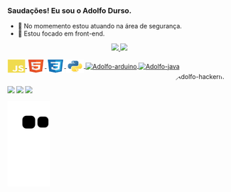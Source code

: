 ### Saudações! Eu sou o Adolfo Durso. 

- 🔭 No momemento estou atuando na área de segurança.
- 🌱 Estou focado em front-end.


<div align="center">
  <a href="https://github.com/Adolfo-Durso">
  <img height="130em" src="https://github-readme-stats.vercel.app/api?username=Adolfo-Durso&show_icons=true&theme=dark&include_all_commits=true&count_private=true"/>
  <img height="130em" src="https://github-readme-stats.vercel.app/api/top-langs/?username=Adolfo-Durso&layout=compact&langs_count=7&theme=dark"/>
</div>
  
<div style="display: inline_block"><br>
  <img align="center" alt="Adolfo-Js" height="30" width="40" src="https://raw.githubusercontent.com/devicons/devicon/master/icons/javascript/javascript-plain.svg">
  <img align="center" alt="Adolfo-HTML" height="30" width="40" src="https://raw.githubusercontent.com/devicons/devicon/master/icons/html5/html5-original.svg">
  <img align="center" alt="Adolfo-CSS" height="30" width="40" src="https://raw.githubusercontent.com/devicons/devicon/master/icons/css3/css3-original.svg">
  <img align="center" alt="Adolfo-Python" height="30" width="40" src="https://raw.githubusercontent.com/devicons/devicon/master/icons/python/python-original.svg">
  <img align="center" alt="Adolfo-arduino" height="30" width="40" src="https://cdn.jsdelivr.net/gh/devicons/devicon/icons/arduino/arduino-original.svg" />
  <img align="center" alt="Adolfo-java" height="30" width="40" src="https://cdn.jsdelivr.net/gh/devicons/devicon/icons/java/java-original.svg" />
  <img align="right" alt="Adolfo-hackerman" height="150" style="border-radius:50px;" src=https://i.kym-cdn.com/photos/images/newsfeed/001/176/251/4d7.png>
</div>  

  ##
  
<div> 
  <a href="https://www.instagram.com/wolfdurso/" target="_blank"><img src="https://img.shields.io/badge/-Instagram-%23E4405F?style=for-the-badge&logo=instagram&logoColor=white" target="_blank"></a> 
  <a href = "adolfopilgrim@gmail.com"><img src="https://img.shields.io/badge/-Gmail-%23333?style=for-the-badge&logo=gmail&logoColor=white" target="_blank"></a>
  <a href="https://www.linkedin.com/in/adolfo-durso-a66765192" target="_blank"><img src="https://img.shields.io/badge/-LinkedIn-%230077B5?style=for-the-badge&logo=linkedin&logoColor=white" target="_blank"></a> 
</div>

![Snake animation](https://github.com/Adolfo-Durso/Adolfo-Durso/blob/output/github-contribution-grid-snake.svg)
